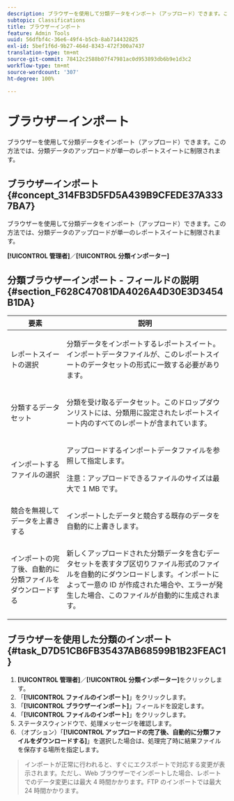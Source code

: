 ```yaml
---
description: ブラウザーを使用して分類データをインポート（アップロード）できます。この方法では、分類データのアップロードが単一のレポートスイートに制限されます。
subtopic: Classifications
title: ブラウザーインポート
feature: Admin Tools
uuid: 56dfbf4c-36e6-49f4-b5cb-8ab714432825
exl-id: 5bef1f6d-9b27-464d-8343-472f300a7437
translation-type: tm+mt
source-git-commit: 78412c2588b07f47981ac0d953893db6b9e1d3c2
workflow-type: tm+mt
source-wordcount: '307'
ht-degree: 100%

---
```


# ブラウザーインポート

ブラウザーを使用して分類データをインポート（アップロード）できます。この方法では、分類データのアップロードが単一のレポートスイートに制限されます。

## ブラウザーインポート {#concept_314FB3D5FD5A439B9CFEDE37A3337BA7}

ブラウザーを使用して分類データをインポート（アップロード）できます。この方法では、分類データのアップロードが単一のレポートスイートに制限されます。

**[!UICONTROL 管理者]**／**[!UICONTROL 分類インポーター]**

## 分類ブラウザーインポート - フィールドの説明 {#section_F628C47081DA4026A4D30E3D3454B1DA}

<table id="table_7FC7E510E7E74C2D9E8F316C5C6B66DB"> 
 <thead> 
  <tr> 
   <th colname="col1" class="entry"> 要素 </th> 
   <th colname="col2" class="entry"> 説明 </th> 
  </tr> 
 </thead>
 <tbody> 
  <tr> 
   <td colname="col1"> レポートスイートの選択 </td> 
   <td colname="col2"> <p>分類データをインポートするレポートスイート。インポートデータファイルが、このレポートスイートのデータセットの形式に一致する必要があります。 </p> </td> 
  </tr> 
  <tr> 
   <td colname="col1"> 分類するデータセット </td> 
   <td colname="col2"> <p>分類を受け取るデータセット。このドロップダウンリストには、分類用に設定されたレポートスイート内のすべてのレポートが含まれています。 </p> </td> 
  </tr> 
  <tr> 
   <td colname="col1"> インポートするファイルの選択 </td> 
   <td colname="col2"> <p>アップロードするインポートデータファイルを参照して指定します。 </p> <p>注意：アップロードできるファイルのサイズは最大で 1 MB です。 </p> </td> 
  </tr> 
  <tr> 
   <td colname="col1"> 競合を無視してデータを上書きする </td> 
   <td colname="col2"> <p>インポートしたデータと競合する既存のデータを自動的に上書きします。 </p> </td> 
  </tr> 
  <tr> 
   <td colname="col1"> インポートの完了後、自動的に分類ファイルをダウンロードする </td> 
   <td colname="col2"> <p>新しくアップロードされた分類データを含むデータセットを表すタブ区切りファイル形式のファイルを自動的にダウンロードします。インポートによって一意の ID が作成された場合や、エラーが発生した場合、このファイルが自動的に生成されます。 </p> </td> 
  </tr> 
 </tbody> 
</table>

## ブラウザーを使用した分類のインポート {#task_D7D51CB6FB35437AB68599B1B23FEAC1}

<!-- 

t_upload_a_saint_data_file_via_web_browser.xml

 -->

1. **[!UICONTROL 管理者]**／**[!UICONTROL 分類インポーター]**&#x200B;をクリックします。
1. 「**[!UICONTROL ファイルのインポート]**」をクリックします。
1. 「**[!UICONTROL ブラウザーインポート]**」フィールドを設定します。
1. 「**[!UICONTROL ファイルのインポート]**」をクリックします。
1. ステータスウィンドウで、処理メッセージを確認します。
1. （オプション）「**[!UICONTROL アップロードの完了後、自動的に分類ファイルをダウンロードする]**」を選択した場合は、処理完了時に結果ファイルを保存する場所を指定します。
>インポートが正常に行われると、すぐにエクスポートで対応する変更が表示されます。ただし、Web ブラウザーでインポートした場合、レポートでのデータ変更には最大 4 時間かかります。FTP のインポートでは最大 24 時間かかります。
